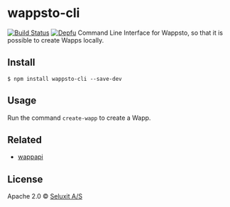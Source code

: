 # wappsto-cli
[![Build Status](https://travis-ci.com/Wappsto/wappsto-cli.svg?branch=master)](https://travis-ci.com/Wappsto/wappsto-cli)
[![Depfu](https://badges.depfu.com/badges/c25acea9b059ab7760cb61d1de54f29d/overview.svg)](https://depfu.com/github/Wappsto/wappsto-cli?project_id=7056)
Command Line Interface for Wappsto, so that it is possible to create Wapps locally.


## Install

```
$ npm install wappsto-cli --save-dev
```

## Usage

Run the command `create-wapp` to create a Wapp.

## Related

- [wappapi](https://github.com/wappsto/wappapi)

## License

Apache 2.0 © [Seluxit A/S](http://seluxit.com)
